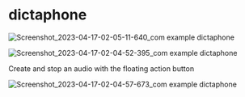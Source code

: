 # dictaphone

![Screenshot_2023-04-17-02-05-11-640_com example dictaphone](https://user-images.githubusercontent.com/58983575/232351742-8039f5ed-3a24-4105-b4db-29a711f16a88.jpg)

![Screenshot_2023-04-17-02-04-52-395_com example dictaphone](https://user-images.githubusercontent.com/58983575/232351769-beccd027-cda4-438b-8f36-08065e64ee17.jpg)


Create and stop an audio with the floating action button

![Screenshot_2023-04-17-02-04-57-673_com example dictaphone](https://user-images.githubusercontent.com/58983575/232351681-c80ffcf8-3ade-4dd8-b665-0f5d711b1632.jpg)
